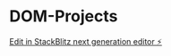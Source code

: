 # DOM-Projects

[Edit in StackBlitz next generation editor ⚡️](https://stackblitz.com/~/github.com/MrMorpho1/DOM-Projects)